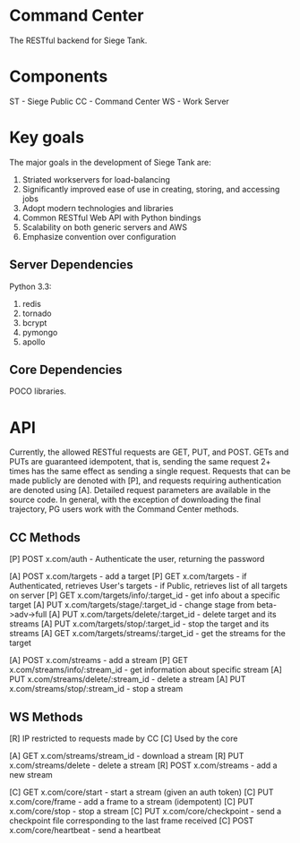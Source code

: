 <h1> Command Center </h1>

The RESTful backend for Siege Tank.

<h1> Components </h1>

ST - Siege Public
CC - Command Center
WS - Work Server


<h1> Key goals </h1>

The major goals in the development of Siege Tank are:

1. Striated workservers for load-balancing
2. Significantly improved ease of use in creating, storing, and accessing jobs
3. Adopt modern technologies and libraries
4. Common RESTful Web API with Python bindings
5. Scalability on both generic servers and AWS
6. Emphasize convention over configuration

<h2> Server Dependencies </h2>

Python 3.3:
1. redis
2. tornado
3. bcrypt
4. pymongo
5. apollo

<h2> Core Dependencies </h2>

POCO libraries.

<h1> API </h1>

Currently, the allowed RESTful requests are GET, PUT, and POST. GETs and PUTs are guaranteed idempotent, that is, sending the same request 2+ times has the same effect as sending a single request. Requests that can be made publicly are denoted with [P], and requests requiring authentication are denoted using [A]. Detailed request parameters are available in the source code. In general, with the exception of downloading the final trajectory, PG users work with the Command Center methods. 

<h2> CC Methods </h2>

[P] POST x.com/auth - Authenticate the user, returning the password

[A] POST x.com/targets - add a target
[P] GET x.com/targets - if Authenticated, retrieves User's targets
                      - if Public, retrieves list of all targets on server
[P] GET x.com/targets/info/:target_id - get info about a specific target
[A] PUT x.com/targets/stage/:target_id - change stage from beta->adv->full
[A] PUT x.com/targets/delete/:target_id - delete target and its streams
[A] PUT x.com/targets/stop/:target_id - stop the target and its streams
[A] GET x.com/targets/streams/:target_id - get the streams for the target

[A] POST x.com/streams - add a stream
[P] GET x.com/streams/info/:stream_id - get information about specific stream
[A] PUT x.com/streams/delete/:stream_id - delete a stream
[A] PUT x.com/streams/stop/:stream_id - stop a stream

<h2> WS Methods </h2>

[R] IP restricted to requests made by CC
[C] Used by the core

[A] GET x.com/streams/stream_id     - download a stream
[R] PUT x.com/streams/delete        - delete a stream
[R] POST x.com/streams              - add a new stream

[C] GET x.com/core/start            - start a stream (given an auth token)
[C] PUT x.com/core/frame            - add a frame to a stream (idempotent)
[C] PUT x.com/core/stop             - stop a stream
[C] PUT x.com/core/checkpoint       - send a checkpoint file corresponding to the last frame received
[C] POST x.com/core/heartbeat       - send a heartbeat
